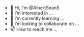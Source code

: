 - 👋 Hi, I’m @AlbertSeanS
- 👀 I’m interested in ...
- 🌱 I’m currently learning ...
- 💞️ I’m looking to collaborate on ...
- 📫 How to reach me ...

<!---
AlbertSeanS/AlbertSeanS is a ✨ special ✨ repository because its `README.md` (this file) appears on your GitHub profile.
You can click the Preview link to take a look at your changes.
--->
